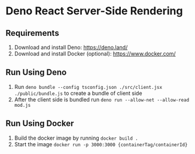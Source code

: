 # Deno React Server-Side Rendering

## Requirements

1. Download and install Deno: https://deno.land/
2. Download and install Docker (optional): https://www.docker.com/

## Run Using Deno
1. Run `deno bundle --config tsconfig.json ./src/client.jsx ./public/bundle.js` to create a bundle of client side
2. After the client side is bundled run `deno run --allow-net --allow-read mod.js`

## Run Using Docker
1. Build the docker image by running `docker build .`
2. Start the image `docker run -p 3000:3000 {containerTag/containerId}` 


